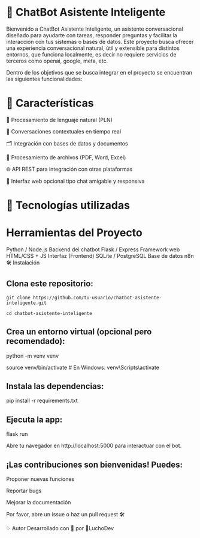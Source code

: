 # 🤖 ChatBot Asistente Inteligente

Bienvenido a ChatBot Asistente Inteligente, un asistente conversacional diseñado para ayudarte con tareas, responder preguntas y facilitar la interacción con tus sistemas o bases de datos. Este proyecto busca ofrecer una experiencia conversacional natural, útil y extensible para distintos entornos, que funciona localmente, es decir no requiere
servicios de terceros como openai, google, meta, etc.

Dentro de los objetivos que se busca integrar en el proyecto se encuentran las siguientes funcionalidades:

# 🌟 Características

🧠 Procesamiento de lenguaje natural (PLN)

💬 Conversaciones contextuales en tiempo real

🗂️ Integración con bases de datos y documentos

📁 Procesamiento de archivos (PDF, Word, Excel)

🌐 API REST para integración con otras plataformas

🎨 Interfaz web opcional tipo chat amigable y responsiva

# 🚀 Tecnologías utilizadas

# Herramientas del Proyecto
Python / Node.js	Backend del chatbot
Flask / Express	Framework web
HTML/CSS + JS	Interfaz (Frontend)
SQLite / PostgreSQL	Base de datos
n8n 
🛠️ Instalación
## Clona este repositorio:

`git clone https://github.com/tu-usuario/chatbot-asistente-inteligente.git`

`cd chatbot-asistente-inteligente`

## Crea un entorno virtual (opcional pero recomendado):

python -m venv venv

source venv/bin/activate  # En Windows: venv\Scripts\activate

## Instala las dependencias:

pip install -r requirements.txt

## Ejecuta la app:

flask run

Abre tu navegador en http://localhost:5000 para interactuar con el bot.

## ¡Las contribuciones son bienvenidas! Puedes:

Proponer nuevas funciones

Reportar bugs

Mejorar la documentación

Por favor, abre un issue o haz un pull request 🛠️

✨ Autor
Desarrollado con 💙 por 🦝LuchoDev
